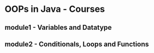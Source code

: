 # OOPs in Java - Courses
## module1 - Variables and Datatype 
## module2 - Conditionals, Loops and Functions
